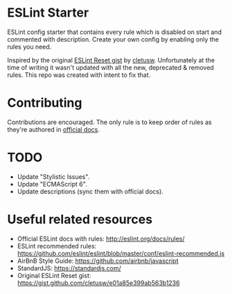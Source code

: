 # ESLint Starter

ESLint config starter that contains every rule which is disabled on start and commented with description. Create your own config by enabling only the rules you need. 

Inspired by the original [ESLint Reset gist](https://gist.github.com/cletusw/e01a85e399ab563b1236) by [cletusw](https://gist.github.com/cletusw). Unfortunately at the time of writing it wasn't updated with all the new, deprecated & removed rules. This repo was created with intent to fix that.


# Contributing

Contributions are encouraged. The only rule is to keep order of rules as they're authored in [official docs](http://eslint.org/docs/rules/).


# TODO

* Update "Stylistic Issues".
* Update "ECMAScript 6".
* Update descriptions (sync them with official docs).


# Useful related resources

* Official ESLint docs with rules: http://eslint.org/docs/rules/
* ESLint recommended rules: https://github.com/eslint/eslint/blob/master/conf/eslint-recommended.js
* AirBnB Style Guide: https://github.com/airbnb/javascript
* StandardJS: https://standardjs.com/
* Original ESLint Reset gist: https://gist.github.com/cletusw/e01a85e399ab563b1236

